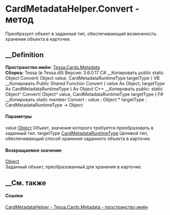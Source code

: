 # CardMetadataHelper.Convert - метод
Преобразует объект в заданный тип, обеспечивающий возможность хранения объекта
в карточке.
## __Definition
 **Пространство имён:** [Tessa.Cards.Metadata](N_Tessa_Cards_Metadata.htm)  
 **Сборка:** Tessa (в Tessa.dll) Версия: 3.6.0.17
C# __Копировать
     public static Object Convert(
    	Object value,
    	CardMetadataRuntimeType targetType
    )
VB __Копировать
     Public Shared Function Convert ( 
    	value As Object,
    	targetType As CardMetadataRuntimeType
    ) As Object
C++ __Копировать
     public:
    static Object^ Convert(
    	Object^ value, 
    	CardMetadataRuntimeType targetType
    )
F# __Копировать
     static member Convert : 
            value : Object * 
            targetType : CardMetadataRuntimeType -> Object 
#### Параметры
value [Object](https://learn.microsoft.com/dotnet/api/system.object)
    Объект, значение которого требуется преобразовать в заданный тип.
targetType
[CardMetadataRuntimeType](T_Tessa_Cards_Metadata_CardMetadataRuntimeType.htm)
    Целевой тип, обеспечивающий способ хранения заданного объекта в карточке.
#### Возвращаемое значение
[Object](https://learn.microsoft.com/dotnet/api/system.object)  
Заданный объект, преобразованный для хранения в карточке.
##  __См. также
#### Ссылки
[CardMetadataHelper - ](T_Tessa_Cards_Metadata_CardMetadataHelper.htm)
[Tessa.Cards.Metadata - пространство имён](N_Tessa_Cards_Metadata.htm)
